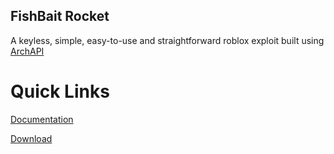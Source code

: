 ## FishBait Rocket
A keyless, simple, easy-to-use and straightforward roblox exploit built using [ArchAPI](https://wearedevs.net/forum/t/19664)

# Quick Links

[Documentation](https://github.com/fishbait-rocket-program/wiki)

[Download](https://fishbait-rocket.github.io/download)
